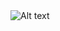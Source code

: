 <img src="https://tarifec.com/wp-content/uploads/2021/02/russian_rouble_sign_pt_serif_1.000_.svg_.png" alt="Alt text" title="Optional title">
